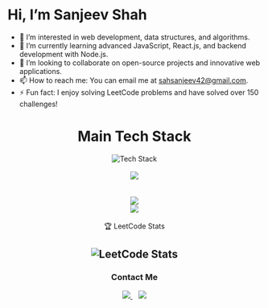 # Hi, I’m Sanjeev Shah

- 👀 I’m interested in web development, data structures, and algorithms.
- 🌱 I’m currently learning advanced JavaScript, React.js, and backend development with Node.js.
- 💞️ I’m looking to collaborate on open-source projects and innovative web applications.
- 📫 How to reach me: You can email me at sahsanjeev42@gmail.com.
- ⚡ Fun fact: I enjoy solving LeetCode problems and have solved over 150 challenges!

<div align="center">
  <h1>Main Tech Stack</h1>
  <div>
    <img src="https://skillicons.dev/icons?i=ts,js,react,html,css,nodejs,git,github,mysql,cpp&perline=5" alt="Tech Stack" />
  </div>
  <br />
  <div>
    <a href="https://github.com/sanjeevshah1">
      <img align="center" src="https://github-readme-stats.vercel.app/api/top-langs/?username=sanjeevshah1&layout=compact&theme=tokyonight&langs_count=6" />
    </a>
  </div>
  <br />
  <br />
  <div>
    <a href="https://github.com/sanjeevshah1">
      <img align="center" src="https://github-readme-stats.vercel.app/api?username=sanjeevshah1&show_icons=true&theme=tokyonight" />
    </a>
  </div>
  <div>
    <a href="https://git.io/streak-stats">
      <img align="center" src="https://streak-stats.demolab.com?user=sanjeevvshah1&theme=tokyonight-duo&hide_border=true" />
    </a>
  </div>
  <br />
  🏆 LeetCode Stats

  ![LeetCode Stats](https://leetcard.jacoblin.cool/sahsanjeev42?ext=activity)
  <br />
  ---
  <div align="center">
    <h3>Contact Me</h3>
    <div>
      <a href="https://www.linkedin.com/in/sanjeev-sah-b354b9210/" target="_blank">
        <img src="https://img.shields.io/badge/LinkedIn-0077B5?style=for-the-badge&logo=linkedin&logoColor=white">
      </a>&nbsp;&nbsp;
      <a href="https://www.facebook.com/Sanjeev073.sah" target="_blank">
        <img src="https://img.shields.io/badge/Facebook-1877F2?style=for-the-badge&logo=facebook&logoColor=white">
      </a>
    </div>
  </div>
  <br />
</div>
